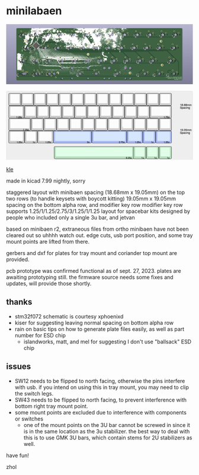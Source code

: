 # minilabaen

![back of pcb](doc/pcb.png)

![keyboard layout showing what appears to be a 13u layout but 12.75u bottom row](doc/kle.png)

[kle](http://www.keyboard-layout-editor.com/#/gists/a9f61f5347eb8cae020ee2f3067dfd0b)


made in kicad 7.99 nightly, sorry

staggered layout with minibaen spacing (18.68mm x 19.05mm) on the top two rows (to handle keysets with boycott kitting)
19.05mm x 19.05mm spacing on the bottom alpha row, and modifier key row
modifier key row supports 1.25/1/1.25/2.75/3/1.25/1/1.25 layout for spacebar kits designed by people who included only a single 3u bar, and jetvan

based on minibaen r2, extraneous files from ortho minibaen have not been cleared out so uhhhh watch out.
edge cuts, usb port position, and some tray mount points are lifted from there.

gerbers and dxf for plates for tray mount and coriander top mount are provided.

pcb prototype was confirmed functional as of sept. 27, 2023. plates are awaiting prototyping still.
the firmware source needs some fixes and updates, will provide those shortly.

## thanks

* stm32f072 schematic is courtesy xphoenixd
* kiser for suggesting leaving normal spacing on bottom alpha row
* rain on basic tips on how to generate plate files easily, as well as part number for ESD chip
  * islandworks, matt, and mel for suggesting I don't use "ballsack" ESD chip 

## issues

* SW12 needs to be flipped to north facing, otherwise the pins interfere with usb. if you intend on using this in tray mount, you may need to clip the switch legs.
* SW43 needs to be flipped to north facing, to prevent interference with bottom right tray mount point.
* some mount points are excluded due to interference with components or switches
  * one of the mount points on the 3U bar cannot be screwed in since it is in the same location as the 3u stabilizer. the best way to deal with this is to use GMK 3U bars, which contain stems for 2U stabilizers as well.

have fun!

zhol
